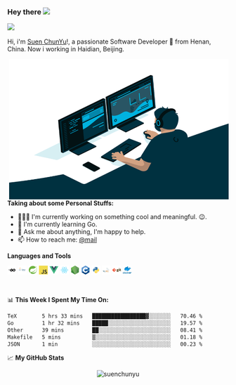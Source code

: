 ### Hey there <img src="https://media.giphy.com/media/hvRJCLFzcasrR4ia7z/giphy.gif" width="25px">

![](https://visitor-badge.glitch.me/badge?page_id=suenchunyu.suenchunyu)
<br />

Hi, i'm [Suen ChunYu](https://github.com/suenchunyu)!, a passionate Software Developer 🚀 from Henan, China. Now i working in Haidian, Beijing.

<img align="right" alt="GIF" src="https://github.com/suenchunyu/suenchunyu/blob/main/code.gif?raw=true" width="500" height="320" />

**Taking about some Personal Stuffs:**

- 👨🏽‍💻 I'm currently working on something cool and meaningful. :wink:.
- 🌱 I'm currently learning Go.
- 💬 Ask me about anything, I'm happy to help.
- 📫 How to reach me: [@mail](mailto:sunzhenyucn@gmail.com)

**Languages and Tools**

<code><img height="20" src="https://raw.githubusercontent.com/github/explore/80688e429a7d4ef2fca1e82350fe8e3517d3494d/topics/go/go.png"></code>
<code><img height="20" src="https://raw.githubusercontent.com/github/explore/80688e429a7d4ef2fca1e82350fe8e3517d3494d/topics/java/java.png"></code>
<code><img height="20" src="https://raw.githubusercontent.com/github/explore/8ab0be27a8c97992e4930e630e2d68ba8d819183/topics/spring/spring.png"></code>
<code><img height="20" src="https://raw.githubusercontent.com/github/explore/80688e429a7d4ef2fca1e82350fe8e3517d3494d/topics/javascript/javascript.png"></code>
<code><img height="20" src="https://raw.githubusercontent.com/github/explore/80688e429a7d4ef2fca1e82350fe8e3517d3494d/topics/vue/vue.png"></code>
<code><img height="20" src="https://raw.githubusercontent.com/github/explore/80688e429a7d4ef2fca1e82350fe8e3517d3494d/topics/react/react.png"></code>
<code><img height="20" src="https://raw.githubusercontent.com/github/explore/80688e429a7d4ef2fca1e82350fe8e3517d3494d/topics/nodejs/nodejs.png"></code>
<code><img height="20" src="https://raw.githubusercontent.com/github/explore/80688e429a7d4ef2fca1e82350fe8e3517d3494d/topics/cpp/cpp.png"></code>
<code><img height="20" src="https://raw.githubusercontent.com/github/explore/80688e429a7d4ef2fca1e82350fe8e3517d3494d/topics/python/python.png"></code>
<code><img height="20" src="https://raw.githubusercontent.com/github/explore/80688e429a7d4ef2fca1e82350fe8e3517d3494d/topics/mysql/mysql.png"></code>
<code><img height="20" src="https://raw.githubusercontent.com/github/explore/80688e429a7d4ef2fca1e82350fe8e3517d3494d/topics/git/git.png"></code>
<code><img height="20" src="https://raw.githubusercontent.com/github/explore/80688e429a7d4ef2fca1e82350fe8e3517d3494d/topics/docker/docker.png"></code>

<br />

📊 **This Week I Spent My Time On:**
<!--START_SECTION:waka-->
```text
TeX        5 hrs 33 mins   █████████████████▓░░░░░░░   70.46 % 
Go         1 hr 32 mins    █████░░░░░░░░░░░░░░░░░░░░   19.57 % 
Other      39 mins         ██░░░░░░░░░░░░░░░░░░░░░░░   08.41 % 
Makefile   5 mins          ▒░░░░░░░░░░░░░░░░░░░░░░░░   01.18 % 
JSON       1 min           ░░░░░░░░░░░░░░░░░░░░░░░░░   00.23 % 
```
<!--END_SECTION:waka-->

📈 **My GitHub Stats**

<p align="center">
  <img src="https://github-readme-stats.vercel.app/api?username=suenchunyu&show_icons=true&theme=light&count_private=true" alt="suenchunyu">
</p>

